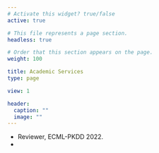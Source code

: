 ```yaml
---
# Activate this widget? true/false
active: true

# This file represents a page section.
headless: true

# Order that this section appears on the page.
weight: 100

title: Academic Services
type: page

view: 1

header:
  caption: ""
  image: ""
---
```

- Reviewer, ECML-PKDD 2022.
- 


